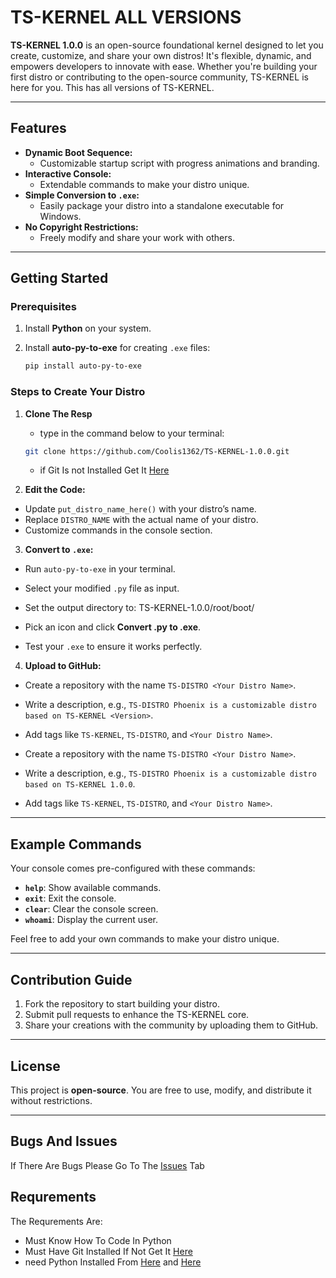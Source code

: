 # TS-KERNEL ALL VERSIONS

**TS-KERNEL 1.0.0** is an open-source foundational kernel designed to let you create, customize, and share your own distros! It's flexible, dynamic, and empowers developers to innovate with ease. Whether you're building your first distro or contributing to the open-source community, TS-KERNEL is here for you. This has all versions of TS-KERNEL.

---

## Features

- **Dynamic Boot Sequence:**
  - Customizable startup script with progress animations and branding.
- **Interactive Console:**
  - Extendable commands to make your distro unique.
- **Simple Conversion to `.exe`:**
  - Easily package your distro into a standalone executable for Windows.
- **No Copyright Restrictions:**
  - Freely modify and share your work with others.

---

## Getting Started

### Prerequisites

1. Install **Python** on your system.
2. Install **auto-py-to-exe** for creating `.exe` files:

   ```bash
   pip install auto-py-to-exe
   ```

### Steps to Create Your Distro

1. **Clone The Resp**

   - type in the command below to your terminal:

   ```bash
   git clone https://github.com/Coolis1362/TS-KERNEL-1.0.0.git
   ```
   - if Git Is not Installed Get It [Here](https://git-scm.com/downloads/win)

2. **Edit the Code:**

- Update `put_distro_name_here()` with your distro’s name.
- Replace `DISTRO_NAME` with the actual name of your distro.
- Customize commands in the console section.

3. **Convert to `.exe`:**

- Run `auto-py-to-exe` in your terminal.
- Select your modified `.py` file as input.
- Set the output directory to:
  TS-KERNEL-1.0.0/root/boot/

- Pick an icon and click **Convert .py to .exe**.
- Test your `.exe` to ensure it works perfectly.

4. **Upload to GitHub:**

- Create a repository with the name `TS-DISTRO <Your Distro Name>`.
- Write a description, e.g., `TS-DISTRO Phoenix is a customizable distro based on TS-KERNEL <Version>`.
- Add tags like `TS-KERNEL`, `TS-DISTRO`, and `<Your Distro Name>`.

- Create a repository with the name `TS-DISTRO <Your Distro Name>`.
- Write a description, e.g., `TS-DISTRO Phoenix is a customizable distro based on TS-KERNEL 1.0.0`.
- Add tags like `TS-KERNEL`, `TS-DISTRO`, and `<Your Distro Name>`.

---

## Example Commands

Your console comes pre-configured with these commands:

- **`help`**: Show available commands.
- **`exit`**: Exit the console.
- **`clear`**: Clear the console screen.
- **`whoami`**: Display the current user.

Feel free to add your own commands to make your distro unique.

---

## Contribution Guide

1. Fork the repository to start building your distro.
2. Submit pull requests to enhance the TS-KERNEL core.
3. Share your creations with the community by uploading them to GitHub.

---

## License

This project is **open-source**. You are free to use, modify, and distribute it without restrictions.

---

## Bugs And Issues

If There Are Bugs Please Go To The [Issues](https://github.com/Coolis1362/TS-KERNEL-1.0.0/issues) Tab

## Requrements

The Requrements Are:

- Must Know How To Code In Python
- Must Have Git Installed If Not Get It [Here](https://git-scm.com/downloads/win)
- need Python Installed From [Here](https://www.python.org/ftp/python/3.13.3/python-3.13.3-amd64.exe) and [Here](https://apps.microsoft.com/detail/9pnrbtzxmb4z?hl=en-US&gl=US)

<!---
Coolis1362/TS-KERNEL is a ✨ special ✨ repository because its `README.md` (this file) appears on your GitHub profile.
You can click the Preview link to take a look at your changes.
--->

